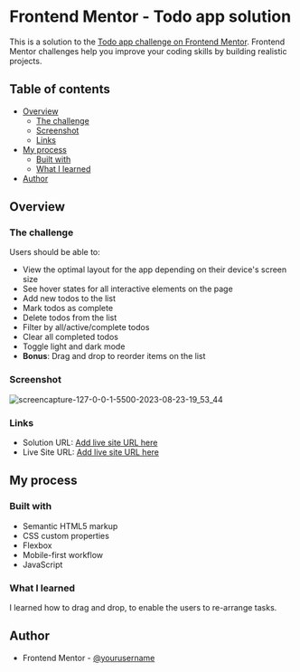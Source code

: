 # Frontend Mentor - Todo app solution

This is a solution to the [Todo app challenge on Frontend Mentor](https://www.frontendmentor.io/challenges/todo-app-Su1_KokOW). Frontend Mentor challenges help you improve your coding skills by building realistic projects. 

## Table of contents

- [Overview](#overview)
  - [The challenge](#the-challenge)
  - [Screenshot](#screenshot)
  - [Links](#links)
- [My process](#my-process)
  - [Built with](#built-with)
  - [What I learned](#what-i-learned)
- [Author](#author)

## Overview

### The challenge

Users should be able to:

- View the optimal layout for the app depending on their device's screen size
- See hover states for all interactive elements on the page
- Add new todos to the list
- Mark todos as complete
- Delete todos from the list
- Filter by all/active/complete todos
- Clear all completed todos
- Toggle light and dark mode
- **Bonus**: Drag and drop to reorder items on the list

### Screenshot
![screencapture-127-0-0-1-5500-2023-08-23-19_53_44](https://github.com/salmafadlabdulrahman/Todo-App/assets/88597694/7f3c741d-31b3-4a62-a0a5-96588b9b6b7a)

### Links

- Solution URL: [Add live site URL here](https://github.com/salmafadlabdulrahman/Todo-App)
- Live Site URL: [Add live site URL here](https://your-live-site-url.com)

## My process

### Built with

- Semantic HTML5 markup
- CSS custom properties
- Flexbox
- Mobile-first workflow
- JavaScript

### What I learned
I learned how to drag and drop, to enable the users to re-arrange tasks.

## Author
- Frontend Mentor - [@yourusername](https://www.frontendmentor.io/profile/yourusername)

